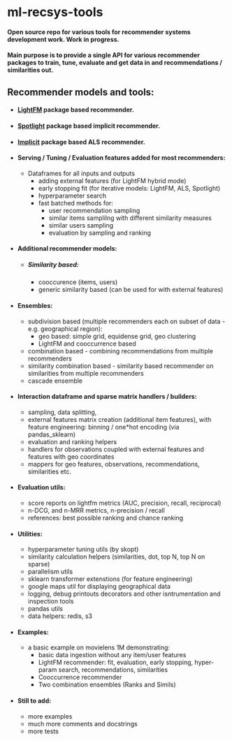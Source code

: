 # ml-recsys-tools

#### Open source repo for various tools for recommender systems development work. Work in progress.

#### Main purpose is to provide a single API for various recommender packages to train, tune, evaluate and get data in and recommendations / similarities out.

## Recommender models and tools:

* #### [LightFM](https://github.com/lyst/lightfm) package based recommender.
* #### [Spotlight](https://github.com/maciejkula/spotlight) package based implicit recommender.
* #### [Implicit](https://github.com/benfred/implicit) package based ALS recommender.
* #### Serving / Tuning / Evaluation features added for most recommenders:
    * Dataframes for all inputs and outputs
        * adding external features (for LightFM hybrid mode)
        * early stopping fit (for iterative models: LightFM, ALS, Spotlight)
        * hyperparameter search
        * fast batched methods for:
            * user recommendation sampling
            * similar items samplilng with different similarity measures
            * similar users sampling
            * evaluation by sampling and ranking      
                  
* #### Additional recommender models:
    * ##### Similarity based:
        * cooccurence (items, users)
        * generic similarity based (can be used for with external features)  
              
* #### Ensembles:
    * subdivision based (multiple recommenders each on subset of data - e.g. geographical region):
        * geo based: simple grid, equidense grid, geo clustering
        * LightFM and cooccurrence based
    * combination based - combining recommendations from multiple recommenders
    * similarity combination based - similarity based recommender on similarities from multiple recommenders
    * cascade ensemble 
           
* #### Interaction dataframe and sparse matrix handlers / builders:
    * sampling, data splitting,
    * external features matrix creation (additional item features),
        with feature engineering: binning / one*hot encoding (via pandas_sklearn)
    * evaluation and ranking helpers
    * handlers for observations coupled with external features and features with geo coordinates
    * mappers for geo features, observations, recommendations, similarities etc.
        
* #### Evaluation utils:
    * score reports on lightfm metrics (AUC, precision, recall, reciprocal)
    * n-DCG, and n-MRR metrics, n-precision / recall
    * references: best possible ranking and chance ranking

* #### Utilities:
    * hyperparameter tuning utils (by skopt)
    * similarity calculation helpers (similarities, dot, top N, top N on sparse)
    * parallelism utils
    * sklearn transformer extenstions (for feature engineering)
    * google maps util for displaying geographical data
    * logging, debug printouts decorators and other isntrumentation and inspection tools
    * pandas utils
    * data helpers: redis, s3

* #### Examples:
    * a basic example on movielens 1M demonstrating:
        * basic data ingestion without any item/user features
        * LightFM recommender:
            fit, evaluation, early stopping,
            hyper-param search, recommendations, similarities
        * Cooccurrence recommender
        * Two combination ensembles (Ranks and Simils)

* #### Still to add:
    * more examples
    * much more comments and docstrings
    * more tests
